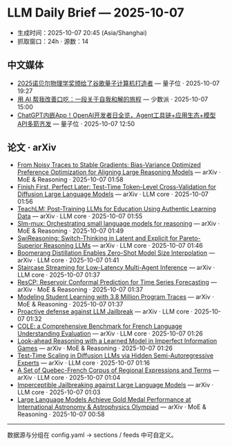 # LLM Daily Brief — 2025-10-07

- 生成时间：2025-10-07 20:45 (Asia/Shanghai)
- 抓取窗口：24h · 源数：14


## 中文媒体

- [2025诺贝尔物理学奖颁给了谷歌量子计算机打造者](https://www.qbitai.com/2025/10/339842.html) — 量子位 · 2025-10-07 19:27
- [用 AI 帮我改善口吃：一段关于自我和解的旅程](https://sspai.com/post/102860) — 少数派 · 2025-10-07 15:00
- [ChatGPT内嵌App！OpenAI开发者日全览，Agent工具链+应用生态+模型API多箭齐发](https://www.qbitai.com/2025/10/339739.html) — 量子位 · 2025-10-07 12:50


## 论文 · arXiv

- [From Noisy Traces to Stable Gradients: Bias-Variance Optimized   Preference Optimization for Aligning Large Reasoning Models](http://arxiv.org/abs/2510.05095v1) — arXiv · MoE & Reasoning · 2025-10-07 01:58
- [Finish First, Perfect Later: Test-Time Token-Level Cross-Validation for   Diffusion Large Language Models](http://arxiv.org/abs/2510.05090v1) — arXiv · LLM core · 2025-10-07 01:56
- [TeachLM: Post-Training LLMs for Education Using Authentic Learning Data](http://arxiv.org/abs/2510.05087v1) — arXiv · LLM core · 2025-10-07 01:55
- [Slm-mux: Orchestrating small language models for reasoning](http://arxiv.org/abs/2510.05077v1) — arXiv · MoE & Reasoning · 2025-10-07 01:49
- [SwiReasoning: Switch-Thinking in Latent and Explicit for Pareto-Superior   Reasoning LLMs](http://arxiv.org/abs/2510.05069v1) — arXiv · LLM core · 2025-10-07 01:46
- [Boomerang Distillation Enables Zero-Shot Model Size Interpolation](http://arxiv.org/abs/2510.05064v1) — arXiv · LLM core · 2025-10-07 01:41
- [Staircase Streaming for Low-Latency Multi-Agent Inference](http://arxiv.org/abs/2510.05059v1) — arXiv · LLM core · 2025-10-07 01:37
- [ResCP: Reservoir Conformal Prediction for Time Series Forecasting](http://arxiv.org/abs/2510.05060v1) — arXiv · MoE & Reasoning · 2025-10-07 01:37
- [Modeling Student Learning with 3.8 Million Program Traces](http://arxiv.org/abs/2510.05056v1) — arXiv · MoE & Reasoning · 2025-10-07 01:37
- [Proactive defense against LLM Jailbreak](http://arxiv.org/abs/2510.05052v1) — arXiv · LLM core · 2025-10-07 01:32
- [COLE: a Comprehensive Benchmark for French Language Understanding   Evaluation](http://arxiv.org/abs/2510.05046v1) — arXiv · LLM core · 2025-10-07 01:26
- [Look-ahead Reasoning with a Learned Model in Imperfect Information Games](http://arxiv.org/abs/2510.05048v1) — arXiv · MoE & Reasoning · 2025-10-07 01:26
- [Test-Time Scaling in Diffusion LLMs via Hidden Semi-Autoregressive   Experts](http://arxiv.org/abs/2510.05040v1) — arXiv · LLM core · 2025-10-07 01:16
- [A Set of Quebec-French Corpus of Regional Expressions and Terms](http://arxiv.org/abs/2510.05026v1) — arXiv · LLM core · 2025-10-07 01:04
- [Imperceptible Jailbreaking against Large Language Models](http://arxiv.org/abs/2510.05025v1) — arXiv · LLM core · 2025-10-07 01:03
- [Large Language Models Achieve Gold Medal Performance at International   Astronomy & Astrophysics Olympiad](http://arxiv.org/abs/2510.05016v1) — arXiv · MoE & Reasoning · 2025-10-07 00:58

---
数据源与分组在 config.yaml → sections / feeds 中可自定义。